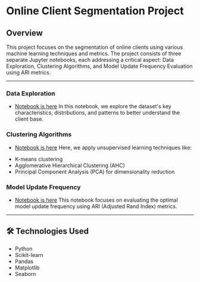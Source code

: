 # Online Client Segmentation Project

## Overview

This project focuses on the segmentation of online clients using various machine learning techniques and metrics. The project consists of three separate Jupyter notebooks, each addressing a critical aspect: Data Exploration, Clustering Algorithms, and Model Update Frequency Evaluation using ARI metrics.

---

### Data Exploration

* [Notebook is here](https://github.com/Noxfr69/Energy_Consumption_Prediction/blob/main/data_exploration_P5.ipynb)
In this notebook, we explore the dataset's key characteristics, distributions, and patterns to better understand the client base.


### Clustering Algorithms

* [Notebook is here](https://github.com/Noxfr69/Energy_Consumption_Prediction/blob/main/clustering_notebook_P5.ipynb)
Here, we apply unsupervised learning techniques like:

- K-means clustering
- Agglomerative Hierarchical Clustering (AHC)
- Principal Component Analysis (PCA) for dimensionality reduction

### Model Update Frequency

* [Notebook is here](https://github.com/Noxfr69/Energy_Consumption_Prediction/blob/main/rand_index_updating_model_frequency.ipynb)
This notebook focuses on evaluating the optimal model update frequency using ARI (Adjusted Rand Index) metrics.

---

## 🛠 Technologies Used

- Python
- Scikit-learn
- Pandas
- Matplotlib
- Seaborn
